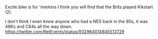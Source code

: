 Excite bike is for 'merkins I think you will find that the Brits played Kikstart (2).

I don't think I even *knew* anyone who had a NES back in the 80s, it was 48Ks and C64s all the way down. https://twitter.com/RetEvents/status/932964014845513729